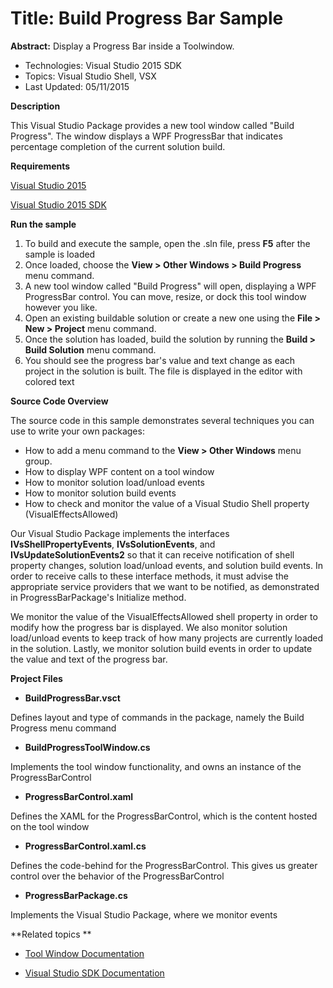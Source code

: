
# Title: Build Progress Bar Sample
**Abstract:** Display a Progress Bar inside a Toolwindow.

* Technologies: Visual Studio 2015 SDK
* Topics: Visual Studio Shell, VSX
* Last Updated: 05/11/2015


**Description**

This Visual Studio Package provides a new tool window called "Build Progress".
The window displays a WPF ProgressBar that indicates percentage completion of
the current solution build.

**Requirements**

[ Visual Studio 2015 ](http://www.microsoft.com/visualstudio/en-us/try/default.mspx#download)

[ Visual Studio 2015 SDK ](https://www.visualstudio.com/en-us/downloads/visual-studio-2015-downloads-vs.aspx)


**Run the sample**

  1. To build and execute the sample, open the .sln file, press **F5** after the sample is loaded   
  2. Once loaded, choose the **View &gt; Other Windows &gt; Build Progress** menu command.
  3. A new tool window called "Build Progress" will open, displaying a WPF ProgressBar control. You can move, resize, or dock this tool window however you like. 
  4. Open an existing buildable solution or create a new one using the **File &gt; New &gt; Project** menu command. 
  5. Once the solution has loaded, build the solution by running the **Build &gt; Build Solution** menu command. 
  6. You should see the progress bar's value and text change as each project in the solution is built. The file is displayed in the editor with colored text 



**Source Code Overview**

The source code in this sample demonstrates several techniques you can use to
write your own packages:

  * How to add a menu command to the **View &gt; Other Windows** menu group. 
  * How to display WPF content on a tool window 
  * How to monitor solution load/unload events 
  * How to monitor solution build events 
  * How to check and monitor the value of a Visual Studio Shell property (VisualEffectsAllowed)

Our Visual Studio Package implements the interfaces
**IVsShellPropertyEvents**, **IVsSolutionEvents**, and
**IVsUpdateSolutionEvents2** so that it can receive notification of shell
property changes, solution load/unload events, and solution build events. In
order to receive calls to these interface methods, it must advise the
appropriate service providers that we want to be notified, as demonstrated in
ProgressBarPackage's Initialize method.

We monitor the value of the VisualEffectsAllowed shell property in order to
modify how the progress bar is displayed. We also monitor solution load/unload
events to keep track of how many projects are currently loaded in the
solution. Lastly, we monitor solution build events in order to update the
value and text of the progress bar.



**Project Files**

* **BuildProgressBar.vsct**

Defines layout and type of commands in the package, namely the Build Progress
menu command

* **BuildProgressToolWindow.cs**

Implements the tool window functionality, and owns an instance of the
ProgressBarControl

* **ProgressBarControl.xaml**

Defines the XAML for the ProgressBarControl, which is the content hosted on
the tool window

* **ProgressBarControl.xaml.cs**

Defines the code-behind for the ProgressBarControl. This gives us greater
control over the behavior of the ProgressBarControl

* **ProgressBarPackage.cs**

Implements the Visual Studio Package, where we monitor events



**Related topics **

* [ Tool Window Documentation ](https://msdn.microsoft.com/en-us/library/bb165390(v=vs.140).aspx)

* [ Visual Studio SDK Documentation ](https://msdn.microsoft.com/en-us/library/bb166441(v=vs.140).aspx)



